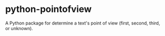 # python-pointofview
A Python package for determine a text's point of view (first, second, third, or unknown).
